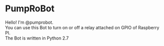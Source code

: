 PumpRoBot
====

Hello! I'm @pumprobot.<br>
You can use this Bot to turn on or off a relay attached on GPIO of Raspberry PI.<br>
The Bot is written in Python 2.7
